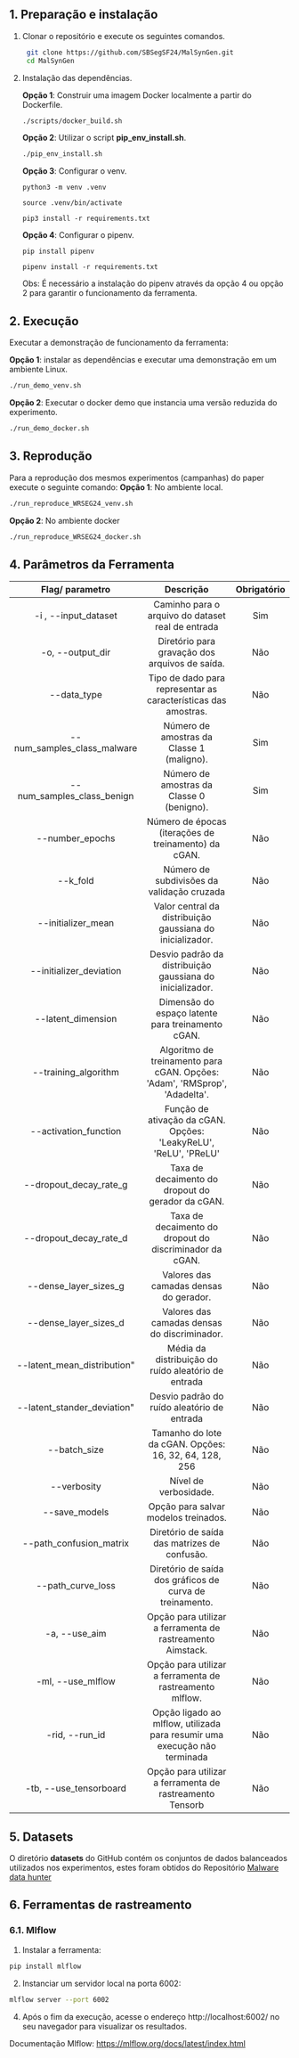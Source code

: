 ## 1. Preparação e instalação

1. Clonar o repositório e execute os seguintes comandos.
   ```bash
    git clone https://github.com/SBSegSF24/MalSynGen.git
    cd MalSynGen
   ```
2. Instalação das dependências.
   
   **Opção 1**: Construir uma imagem Docker localmente a partir do Dockerfile.
      
      ```bash
      ./scripts/docker_build.sh
      ```
   **Opção 2**: Utilizar o script **pip_env_install.sh**.
      
      ```bash
   ./pip_env_install.sh
      ```

   **Opção 3**: Configurar o venv.
   ```
   python3 -m venv .venv
   ```
   ```
   source .venv/bin/activate
   ```
   ```
   pip3 install -r requirements.txt
   ```

   **Opção 4**: Configurar o pipenv.
   ```
   pip install pipenv
   ```
   ```
   pipenv install -r requirements.txt
   ```
   Obs: É necessário a instalação do pipenv através da opção 4 ou opção 2 para garantir o funcionamento da ferramenta.
## 2. Execução
Executar a demonstração de funcionamento da ferramenta: 

   **Opção 1**: instalar as dependências e executar uma demonstração em um ambiente Linux. 
   ```bash
   ./run_demo_venv.sh
   ```

   **Opção 2**: Executar o docker demo que instancia uma versão reduzida do experimento.  
   ```bash
   ./run_demo_docker.sh
   ```

## 3. Reprodução 
Para a reprodução dos mesmos experimentos (campanhas) do paper execute o seguinte comando:
   **Opção 1**: No ambiente local.
   ```bash
   ./run_reproduce_WRSEG24_venv.sh
   ```
   **Opção 2**: No ambiente docker
   ```bash
   ./run_reproduce_WRSEG24_docker.sh
   ```





## 4. Parâmetros da Ferramenta
|       Flag/ parametro       |                                  Descrição                                 | Obrigatório |
|:---------------------------:|:--------------------------------------------------------------------------:|:-----------:|
|     -i , --input_dataset    |              Caminho para o arquivo do dataset real de entrada             |     Sim     |
|       -o, --output_dir      |               Diretório para gravação dos arquivos de saída.               |     Não     |
|         --data_type         |       Tipo de dado para representar as características das amostras.       |     Não     |
| --num_samples_class_malware |                  Número de amostras da Classe 1 (maligno).                 |     Sim     |
|  --num_samples_class_benign |                  Número de amostras da Classe 0 (benigno).                 |     Sim     |
|       --number_epochs       |            Número de épocas (iterações de treinamento) da cGAN.            |     Não     |
|           --k_fold          |                 Número de subdivisões da validação cruzada                 |     Não     |
|      --initializer_mean     |          Valor central da distribuição gaussiana do inicializador.         |     Não     |
|   --initializer_deviation   |          Desvio padrão da distribuição gaussiana do inicializador.         |     Não     |
|      --latent_dimension     |              Dimensão do espaço latente para treinamento cGAN.             |     Não     |
|     --training_algorithm    | Algoritmo de treinamento para cGAN. Opções: 'Adam', 'RMSprop', 'Adadelta'. |     Não     |
|    --activation_function    |      Função de ativação da cGAN. Opções: 'LeakyReLU', 'ReLU', 'PReLU'      |     Não     |
|    --dropout_decay_rate_g   |              Taxa de decaimento do dropout do gerador da cGAN.             |     Não     |
|    --dropout_decay_rate_d   |           Taxa de decaimento do dropout do discriminador da cGAN.          |     Não     |
|    --dense_layer_sizes_g    |                   Valores das camadas densas do gerador.                   |     Não     |
|    --dense_layer_sizes_d    |                Valores das camadas densas do discriminador.                |     Não     |
| --latent_mean_distribution" |             Média da distribuição do ruído aleatório de entrada            |      Não    |
| --latent_stander_deviation" |                 Desvio padrão do ruído aleatório de entrada                |      Não    |
|         --batch_size        |            Tamanho do lote da cGAN. Opções: 16, 32, 64, 128, 256           |     Não     |
|         --verbosity         |                            Nível de verbosidade.                           |     Não     |
|        --save_models        |                    Opção para salvar modelos treinados.                    |     Não     |
|   --path_confusion_matrix   |                Diretório de saída das matrizes de confusão.                |     Não     |
|      --path_curve_loss      |          Diretório de saída dos gráficos de curva de treinamento.          |     Não     |
|        -a, --use_aim        |         Opção para utilizar a ferramenta de rastreamento Aimstack.         |     Não     |
|      -ml, --use_mlflow      |          Opção para utilizar a ferramenta de rastreamento mlflow.          |     Não     |
|        -rid, --run_id       |  Opção ligado ao mlflow, utilizada para resumir uma execução não terminada |     Não     |
|    -tb, --use_tensorboard   |          Opção para utilizar a ferramenta de rastreamento Tensorb          |     Não     |

## 5. Datasets
O diretório **datasets** do GitHub contém os conjuntos de dados balanceados utilizados nos experimentos, estes foram obtidos do Repositório [Malware data hunter](https://github.com/Malware-Hunter/datasets/tree/main)



## 6. Ferramentas de rastreamento

### 6.1. Mlflow

1. Instalar a ferramenta:
   
```bash
pip install mlflow
```

2. Instanciar um servidor local na porta 6002:

```bash
mlflow server --port 6002
```


4. Após o fim da execução, acesse o endereço http://localhost:6002/ no seu navegador para visualizar os resultados.


Documentação Mlflow: https://mlflow.org/docs/latest/index.html



